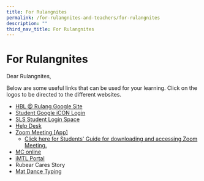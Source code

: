 ```yaml
---
title: For Rulangnites
permalink: /for-rulangnites-and-teachers/for-rulangnites
description: ""
third_nav_title: For Rulangnites
---
```


# For Rulangnites

Dear Rulangnites,

Below are some useful links that can be used for your learning. Click on the logos to be directed to the different websites. 

* [HBL @ Rulang Google Site](https://sites.google.com/moe.edu.sg/hblrulang/home)
* [Student Google iCON Login](https://workspace.google.com/dashboard)
* [SLS Student Login Space](https://vle.learning.moe.edu.sg/login)
* [Help Desk ](https://static.learning.moe.edu.sg/UserGuide/login-troubleshooting.html)
* [Zoom Meeting [App]](https://zoom.us/)
	* [Click here for Students' Guide for downloading and accessing Zoom Meeting.](/files/Students'%20Guide%20to%20Video%20Conferencing%20with%20Teachers%20Using%20Zoom%20for%20HBL.pdf)
* [MC online](https://www.mconline.sg/LEAD/login/lms_login.aspx)
* [iMTL Portal](https://imtl.moe.edu.sg/cos/o.x?c=/ca7_imtl/user&func=login)
* Rubear Cares Story
* [Mat Dance Typing](https://www.bbc.co.uk/bitesize/topics/zf2f9j6/articles/z3c6tfr#z34thyc)